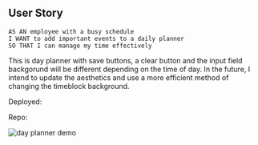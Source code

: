 ## User Story

```
AS AN employee with a busy schedule
I WANT to add important events to a daily planner
SO THAT I can manage my time effectively
```
This is day planner with save buttons, a clear button and the input field backgorund will be different depending on the time of day. In the future, I intend to update the aesthetics and use a more efficient method of changing the timeblock background.

Deployed:

Repo:


![day planner demo](Assets/Scheduler)

